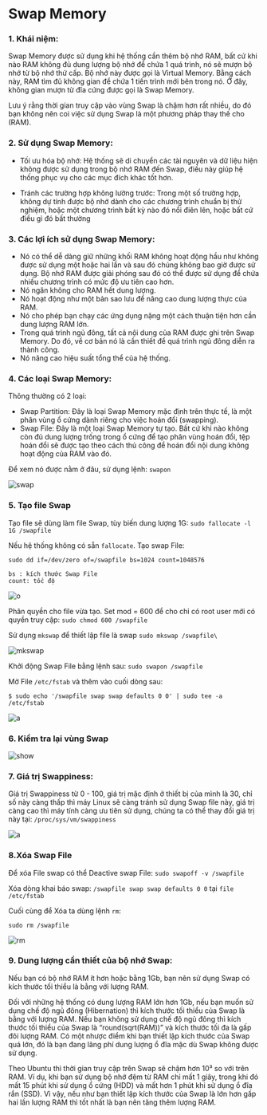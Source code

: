 # Swap Memory
### 1. Khái niệm:
 Swap Memory được sử dụng khi hệ thống cần thêm bộ nhớ RAM, bất cứ khi nào RAM không đủ dung lượng bộ nhớ để chứa 1 quá trình, nó sẽ mượn bộ nhớ từ bộ nhớ thứ cấp. Bộ nhớ này được gọi là Virtual Memory. Bằng cách này, RAM tìm đủ không gian để chứa 1 tiến trình mới bên trong nó. Ở đây, không gian mượn từ đĩa cứng được gọi là Swap Memory.

 Lưu ý rằng thời gian truy cập vào vùng Swap là chậm hơn rất nhiều, do đó bạn không nên coi việc sử dụng Swap là một phương pháp thay thế cho (RAM).

### 2. Sử dụng Swap Memory:
- Tối ưu hóa bộ nhớ: Hệ thống sẽ di chuyển các tài nguyên và dữ liệu hiện không được sử dụng trong bộ nhớ RAM đến Swap, điều này giúp hệ thống phục vụ cho các mục đích khác tốt hơn.

- Tránh các trường hợp không lường trước: Trong một số trường hợp, không dự tính được bộ nhớ dành cho các chương trình  chuẩn bị thử nghiệm, hoặc một chương trình bất kỳ nào đó nổi điên lên, hoặc bất cứ điều gì đó bất thường

### 3. Các lợi ích sử dụng Swap Memory:
- Nó có thể dễ dàng giữ những khối RAM không hoạt động hầu như không được sử dụng một hoặc hai lần và sau đó chúng không bao giờ được sử dụng. Bộ nhớ RAM được giải phóng sau đó có thể được sử dụng để chứa nhiều chương trình có mức độ ưu tiên cao hơn.
- Nó ngăn không cho RAM hết dung lượng.
- Nó hoạt động như một bản sao lưu để nâng cao dung lượng thực của RAM.
- Nó cho phép bạn chạy các ứng dụng nặng một cách thuận tiện hơn cần dung lượng RAM lớn.
- Trong quá trình ngủ đông, tất cả nội dung của RAM được ghi trên Swap Memory. Do đó, về cơ bản nó là cần thiết để quá trình ngủ đông diễn ra thành công.
- Nó nâng cao hiệu suất tổng thể của hệ thống.

### 4. Các loại Swap Memory:
Thông thường có 2 loại:
- Swap Partition: Đây là loại Swap Memory mặc định trên thực tế, là một phân vùng ổ cứng dành riêng cho việc hoán đổi (swapping).
- Swap File: Đây là một loại Swap Memory tự tạo. Bất cứ khi nào không còn đủ dung lượng trống trong ổ cứng để tạo phân vùng hoán đổi, tệp hoán đổi sẽ được tạo theo cách thủ công để hoán đổi nội dung không hoạt động của RAM vào đó.

Để xem nó được nằm ở đâu, sử dụng lệnh: `swapon`

![swap](https://f5-zpcloud.zdn.vn/9199506261522639354/daeaed54dffa14a44deb.jpg)

### 5. Tạo file Swap
Tạo file sẽ dùng làm file Swap, tùy biến dung lượng 1G: `sudo fallocate -l 1G /swapfile`

Nếu hệ thống không có sẵn `fallocate`. Tạo swap File:
```
sudo dd if=/dev/zero of=/swapfile bs=1024 count=1048576

bs : kích thước Swap File
count: tốc độ
```
![o](https://f4-zpcloud.zdn.vn/2449286414916102577/c8c104774edf8581dcce.jpg)

Phân quyền cho file vừa tạo. Set mod = 600 để cho chỉ có root user mới có quyền truy cập: `sudo chmod 600 /swapfile`

Sử dụng `mkswap` để thiết lập file là swap `sudo mkswap /swapfile\`

![mkswap](https://f5-zpcloud.zdn.vn/4913042482246291626/ad859e0804a0cffe96b1.jpg)

Khởi động Swap File bằng lệnh sau: `sudo swapon /swapfile`

Mở File `/etc/fstab` và thêm vào cuối dòng sau:

`$ sudo echo '/swapfile swap swap defaults 0 0' | sudo tee -a /etc/fstab`

![a](https://f5-zpcloud.zdn.vn/3959946568536142453/0cc5d4586df0a6aeffe1.jpg)

### 6. Kiểm tra lại vùng Swap

![show](https://f4-zpcloud.zdn.vn/2045299160339414683/3799dee157499c17c558.jpg)

### 7. Giá trị Swappiness: 

Giá trị Swappiness từ 0 - 100, giá trị mặc định ở thiết bị của mình là 30, chỉ số này càng thấp thì máy Linux sẽ càng tránh sử dụng Swap file này, giá trị càng cao thì máy tính càng ưu tiên sử dụng, chúng ta có thể thay đổi giá trị này tại: `/proc/sys/vm/swappiness`

![a](https://f4-zpcloud.zdn.vn/252676295515942590/ba225322d08a1bd4429b.jpg)

### 8.Xóa Swap File

Để xóa File swap có thể Deactive swap File: `sudo swapoff -v /swapfile`

Xóa dòng khai báo swap: `/swapfile swap swap defaults 0 0` tại `file /etc/fstab`

Cuối cùng để Xóa ta dùng lệnh `rm`:

`sudo rm /swapfile`

![rm](https://f5-zpcloud.zdn.vn/7676997881598313174/1a0eb16d19c5d29b8bd4.jpg)

### 9. Dung lượng cần thiết của bộ nhớ Swap:

Nếu bạn có bộ nhớ RAM ít hơn hoặc bằng 1Gb, bạn nên sử dụng Swap có kích thước tối thiểu là bằng với lượng RAM.

Đối với những hệ thống có dung lượng RAM lớn hơn 1Gb, nếu bạn muốn sử dụng chế độ ngủ đông (Hibernation) thì kích thước tối thiểu của Swap là bằng với lượng RAM. Nếu bạn không sử dụng chế độ ngủ đông thì kích thước tối thiểu của Swap là “round(sqrt(RAM))” và kích thước tối đa là gấp đôi lượng RAM. Có một nhược điểm khi bạn thiết lập kích thước của Swap quá lớn, đó là bạn đang lãng phí dung lượng ổ đĩa mặc dù Swap không được sử dụng.

Theo Ubuntu thì thời gian truy cập trên Swap sẽ chậm hơn 10³ so với trên RAM. Ví dụ, khi bạn sử dụng bộ nhớ đệm từ RAM chỉ mất 1 giây, trong khi đó mất 15 phút khi sử dụng ổ cứng (HDD) và mất hơn 1 phút khi sử dụng ổ đĩa rắn (SSD). Vì vậy, nếu như bạn thiết lập kích thước của Swap là lớn hơn gấp hai lần lượng RAM thì tốt nhất là bạn nên tăng thêm lượng RAM.